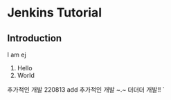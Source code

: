 # Jenkins Tutorial

## Introduction

I am ej

1. Hello
2. World

추가적인 개발
220813 add 추가적인 개발 ~.~
더더더 개발!! `
